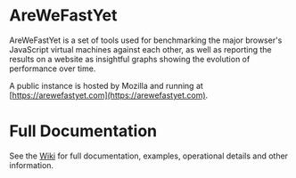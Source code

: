 AreWeFastYet
============

AreWeFastYet is a set of tools used for benchmarking the major browser's
JavaScript virtual machines against each other, as well as reporting the
results on a website as insightful graphs showing the evolution of performance
over time.

A public instance is hosted by Mozilla and running at
[https://arewefastyet.com](https://arewefastyet.com).

Full Documentation
==================

See the [Wiki](https://github.com/h4writer/arewefastyet/wiki/) for full documentation, examples, operational details and other information.
